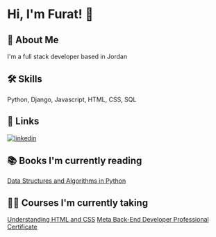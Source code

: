 
# Hi, I'm Furat! 👋


## 🚀 About Me
I'm a full stack developer based in Jordan


## 🛠 Skills
Python, Django, Javascript, HTML, CSS, SQL 


## 🔗 Links
[![linkedin](https://img.shields.io/badge/linkedin-0A66C2?style=for-the-badge&logo=linkedin&logoColor=white)](https://www.linkedin.com/in/furat-alsmadi/)


## 📚 Books I'm currently reading 
[Data Structures and Algorithms in Python](https://www.amazon.com/Structures-Algorithms-Python-Michael-Goodrich/dp/1118290275/ref=sr_1_2?crid=3PKCK9LMM4HNA&keywords=data+structures+and+algorithms+in+python&qid=1655382486&sprefix=Data+Structures+and+Algorithms+in+%2Caps%2C248&sr=8-2)


## 👨‍🎓 Courses I'm currently taking 
[Understanding HTML and CSS](https://www.udemy.com/course/understanding-html-and-css/)
[Meta Back-End Developer Professional Certificate](https://www.coursera.org/professional-certificates/meta-back-end-developer)
